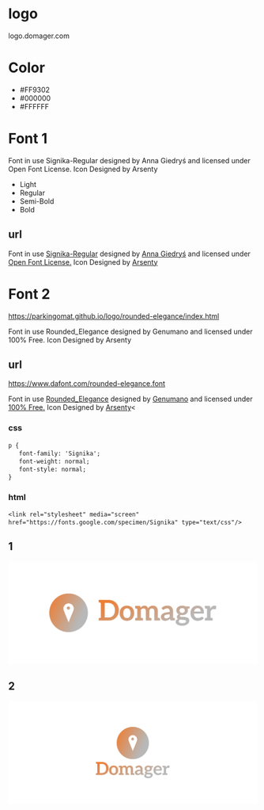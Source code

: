# logo
logo.domager.com



# Color
+ #FF9302
+ #000000
+ #FFFFFF

# Font 1
Font in use Signika-Regular designed by Anna Giedryś and licensed under Open Font License. Icon Designed by Arsenty
+ Light
+ Regular
+ Semi-Bold
+ Bold

## url
Font in use <a target="_blank" href="https://fonts.google.com/specimen/Signika">Signika-Regular</a> designed by
<a target="_blank" href="http://ancymonic.com/">Anna Giedryś</a>
and licensed under
<a target="_blank" href="http://scripts.sil.org/cms/scripts/page.php?site_id=nrsi&amp;id=OFL_web">Open Font License.</a>
Icon Designed by
<a target="_blank" href="https://thenounproject.com/arsenty">Arsenty</a>

# Font 2
https://parkingomat.github.io/logo/rounded-elegance/index.html

Font in use Rounded_Elegance designed by Genumano and licensed under 100% Free. Icon Designed by Arsenty

## url
https://www.dafont.com/rounded-elegance.font

Font in use <a target="_blank" href="https://www.dafont.com/rounded-elegance.font">Rounded_Elegance</a> designed by
<a target="_blank" href="mailto:dcc700@gmail.com">Genumano</a>
and licensed under
<a target="_blank" href="https://www.dafont.com/faq.php#copyright">100% Free.</a>
Icon Designed by
<a target="_blank" href="https://thenounproject.com/arsenty">Arsenty</a><
          
### css 
    p {
       font-family: 'Signika';
       font-weight: normal;
       font-style: normal;
    }


### html

    <link rel="stylesheet" media="screen" href="https://fonts.google.com/specimen/Signika" type="text/css"/>
    

## 1
![1/cover.png](1/cover.png)

## 2
![2/cover.png](2/cover.png)
